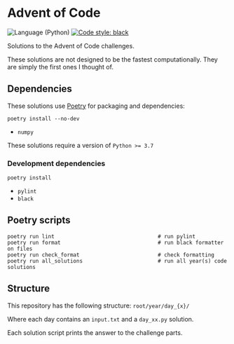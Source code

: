# Advent of Code
![Language (Python)](https://img.shields.io/badge/powered_by-Python-blue.svg?style=flat) [![Code style: black](https://img.shields.io/badge/code%20style-black-000000.svg)](https://github.com/psf/black)

Solutions to the Advent of Code challenges.

These solutions are not designed to be the fastest computationally. They are simply the first ones I thought of.


## Dependencies

These solutions use [Poetry](https://poetry.eustace.io/) for packaging and dependencies:

```
poetry install --no-dev
```

- `numpy`

These solutions require a version of `Python >= 3.7`

### Development dependencies

```
poetry install
```

- `pylint`
- `black`

## Poetry scripts

```
poetry run lint                                 # run pylint
poetry run format                               # run black formatter on files
poetry run check_format                         # check formatting
poetry run all_solutions                        # run all year(s) code solutions
```

## Structure
This repository has the following structure:
`root/year/day_{x}/`

Where each day contains an `input.txt` and a `day_xx.py` solution.

Each solution script prints the answer to the challenge parts.
